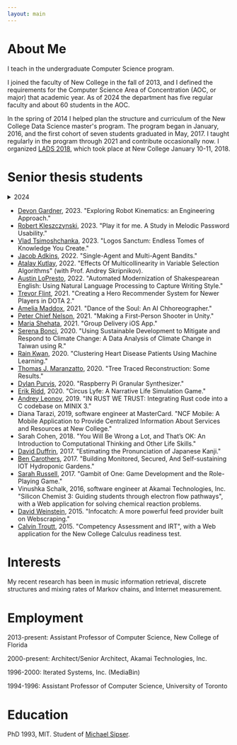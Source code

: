 ```yaml
---
layout: main
---
```


# About Me

I teach in the undergraduate Computer Science program.

I joined the faculty of New College in the fall of 2013, and I defined the requirements for the Computer Science Area of Concentration (AOC, or major) that academic year. As of 2024 the department has five regular faculty and about 60 students in the AOC.

In the spring of 2014 I helped plan the structure and curriculum of the New College Data Science master's program. The program began in January, 2016, and the first cohort of seven students graduated in May, 2017. I taught regularly in the program through 2021 and contribute occasionally now. I organized [LADS 2018](ladsworkshop2018), which took place at New College January 10-11, 2018.

# Senior thesis students
<details>
  <summary>2024</summary>

    - [Ahmet Cemek](https://www.linkedin.com/in/samicemek/), 2024. "Studying The Effects Of Score Differential On Offensive Output When Evaluating Team Performance In Soccer."
    - [Hunter Chasens](https://www.linkedin.com/in/hunter-chasens/), 2024. "The Discovery, Disclosure, and Investigation of cve-2024-25825."
    - [Zachary East](https://www.linkedin.com/in/zachary-east/), 2024. "Effects of COVID-19 on the PC and PC Games Market: An Analysis of Time Use."
    - [Chloe Jones](https://www.linkedin.com/in/chloe-jones-b165b1270/), 2024. "OCR of Greek."
    - [Sebastian Mark](https://www.linkedin.com/in/sebastian-mark-89a95322/), 2024. "Sleep."
    - [Damien Razdan](https://www.linkedin.com/in/damien-razdan-4258581aa/), 2024. "Honorguard: A Visual Novel/RPG Experience."
</details>

- [Devon Gardner](https://www.linkedin.com/in/devon-gardner/), 2023. "Exploring Robot Kinematics: an Engineering Approach."
- [Robert Kleszczynski](https://www.linkedin.com/in/robert-kleszczynski/), 2023. "Play it for me. A Study in Melodic Password Usability."
- [Vlad Tsimoshchanka](https://www.linkedin.com/in/vlad-tsimoshchanka-91a244217/), 2023. "Logos Sanctum: Endless Tomes of Knowledge You Create."
- [Jacob Adkins](https://www.linkedin.com/in/jacob-adkins99/), 2022. "Single-Agent and Multi-Agent Bandits."
- [Atalay Kutlay](https://www.linkedin.com/in/atalay-kutlay/), 2022. "Effects Of Multicollinearity in Variable Selection Algorithms" (with Prof. Andrey Skripnikov).
- [Austin LoPresto](https://www.linkedin.com/in/austin-lopresto/), 2022. "Automated Modernization of Shakespearean English: Using Natural Language Processing to Capture Writing Style."
- [Trevor Flint](https://www.linkedin.com/in/trevor-flint-b2a194210/), 2021. "Creating a Hero Recommender System for Newer Players in DOTA 2."
- [Amelia Maddox](https://www.linkedin.com/in/amelia-maddox/), 2021. "Dance of the Soul: An AI Chhoreographer."
- [Peter Chief Nelson](https://www.linkedin.com/in/chief-nelson-965a3a180/), 2021. "Making a First-Person Shooter in Unity."
- [Maria Shehata](https://www.linkedin.com/in/mariashehata/), 2021. "Group Delivery iOS App."
- [Serena Bonci](https://www.linkedin.com/in/serenaebonci/), 2020. "Using Sustainable Development to Mitigate and Respond to Climate Change: A Data Analysis of Climate Change in Taiwan using R."
- [Rain Kwan](https://www.linkedin.com/in/rain-kwan/), 2020. "Clustering Heart Disease Patients Using Machine Learning."
- [Thomas J. Maranzatto](https://tmaran2.people.uic.edu/), 2020. "Tree Traced Reconstruction: Some Results."
- [Dylan Purvis](https://www.linkedin.com/in/dylan-purvis-853b25b7/), 2020. "Raspberry Pi Granular Synthesizer."
- [Erik Ridd](https://www.linkedin.com/in/erik-c-ridd/), 2020. "Circus Lyfe: A Narrative Life Simulation Game."
- [Andrey Leonov](https://www.linkedin.com/in/andrew-leonov-612863191/), 2019. "IN RUST WE TRUST: Integrating Rust code into a C codebase on MINIX 3."
- Diana Tarazi, 2019, software engineer at MasterCard. "NCF Mobile: A Mobile Application to Provide Centralized Information About Services and Resources at New College."
- Sarah Cohen, 2018. "You Will Be Wrong a Lot, and That’s OK: An Introduction to Computational Thinking and Other Life Skills."
- [David Duffrin](https://www.linkedin.com/in/david-duffrin-26b4274b/), 2017. "Estimating the Pronunciation of Japanese Kanji." 
- [Ben Carothers](https://www.linkedin.com/in/btcrs/), 2017. "Building Monitored, Secured, And Self-sustaining IOT Hydroponic Gardens."
- [Sarah Russell](https://www.linkedin.com/in/sarah-russell-457478b5/), 2017. "Gambit of One: Game Development and the Role-Playing Game."
- Vinushka Schalk, 2016, software engineer at Akamai Technologies, Inc. "Silicon Chemist 3: Guiding students through electron flow pathways", with a Web application for solving chemical reaction problems.
- [David Weinstein](https://www.linkedin.com/in/davidhweinstein), 2015. "Infocatch: A more powerful feed provider built on Webscraping."
- [Calvin Troutt](https://www.linkedin.com/in/calvin-troutt-70b47357), 2015. "Competency Assessment and IRT", with a Web application for the New College Calculus readiness test. 

# Interests

My recent research has been in music information retrieval, discrete structures and mixing rates of Markov chains, and Internet measurement.

# Employment

2013-present: Assistant Professor of Computer Science, New College of Florida

2000-present: Architect/Senior Architect, Akamai Technologies, Inc.

1996-2000: Iterated Systems, Inc. (MediaBin)

1994-1996: Assistant Professor of Computer Science, University of Toronto

# Education

PhD 1993, MIT. Student of [Michael Sipser](http://www-math.mit.edu/~sipser).
